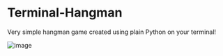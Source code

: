 # Terminal-Hangman
Very simple hangman game created using plain Python on your terminal!

![image](https://github.com/osam7a/Terminal-Hangman/assets/90650351/4a89350c-eac9-47ba-834c-38b18cf9dca4)
